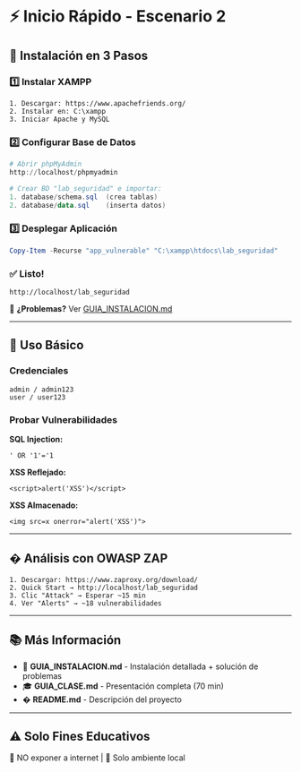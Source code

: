 # ⚡ Inicio Rápido - Escenario 2

## 🚀 Instalación en 3 Pasos

### 1️⃣ Instalar XAMPP
```
1. Descargar: https://www.apachefriends.org/
2. Instalar en: C:\xampp
3. Iniciar Apache y MySQL
```

### 2️⃣ Configurar Base de Datos
```powershell
# Abrir phpMyAdmin
http://localhost/phpmyadmin

# Crear BD "lab_seguridad" e importar:
1. database/schema.sql  (crea tablas)
2. database/data.sql    (inserta datos)
```

### 3️⃣ Desplegar Aplicación
```powershell
Copy-Item -Recurse "app_vulnerable" "C:\xampp\htdocs\lab_seguridad"
```

### ✅ Listo!
```
http://localhost/lab_seguridad
```

📖 **¿Problemas?** Ver [GUIA_INSTALACION.md](GUIA_INSTALACION.md)

---

## 🎯 Uso Básico

### Credenciales
```
admin / admin123
user / user123
```

### Probar Vulnerabilidades

**SQL Injection:**
```
' OR '1'='1
```

**XSS Reflejado:**
```
<script>alert('XSS')</script>
```

**XSS Almacenado:**
```
<img src=x onerror="alert('XSS')">
```

---

## � Análisis con OWASP ZAP

```
1. Descargar: https://www.zaproxy.org/download/
2. Quick Start → http://localhost/lab_seguridad
3. Clic "Attack" → Esperar ~15 min
4. Ver "Alerts" → ~18 vulnerabilidades
```

---

## 📚 Más Información

- 📖 **GUIA_INSTALACION.md** - Instalación detallada + solución de problemas
- 🎓 **GUIA_CLASE.md** - Presentación completa (70 min)
- � **README.md** - Descripción del proyecto

---

## ⚠️ Solo Fines Educativos
🔴 NO exponer a internet | 🔴 Solo ambiente local
